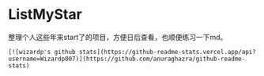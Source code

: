 # ListMyStar
整理个人这些年来start了的项目，方便日后查看，也顺便练习一下md。



```
[![wizardp's github stats](https://github-readme-stats.vercel.app/api?username=Wizardp007)](https://github.com/anuraghazra/github-readme-stats)
```
